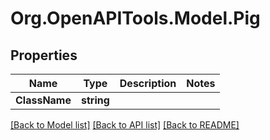 # Org.OpenAPITools.Model.Pig

## Properties

Name | Type | Description | Notes
------------ | ------------- | ------------- | -------------
**ClassName** | **string** |  | 

[[Back to Model list]](../../README.md#documentation-for-models) [[Back to API list]](../../README.md#documentation-for-api-endpoints) [[Back to README]](../../README.md)

